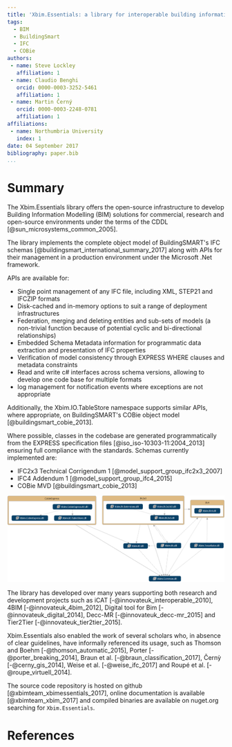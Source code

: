 ```yaml
---
title: 'Xbim.Essentials: a library for interoperable building information applications'
tags:
  - BIM
  - BuildingSmart
  - IFC
  - COBie
authors:
 - name: Steve Lockley
   affiliation: 1
 - name: Claudio Benghi
   orcid: 0000-0003-3252-5461
   affiliation: 1
 - name: Martin Černý
   orcid: 0000-0003-2248-0781
   affiliation: 1
affiliations:
 - name: Northumbria University
   index: 1
date: 04 September 2017
bibliography: paper.bib
...
```


# Summary

The Xbim.Essentials library offers the open-source infrastructure to develop Building Information Modelling (BIM) solutions for commercial, research and open-source environments under the terms of the CDDL [@sun_microsystems_common_2005].

The library implements the complete object model of BuildingSMART's IFC schemas [@buildingsmart_international_summary_2017] along with APIs for their management in a production environment under the Microsoft .Net framework.

APIs are available for:

- Single point management of any IFC file, including XML, STEP21 and IFCZIP formats
- Disk-cached and in-memory options to suit a range of deployment infrastructures
- Federation, merging and deleting entities and sub-sets of models (a non-trivial function because of potential cyclic and bi-directional relationships)
- Embedded Schema Metadata information for programmatic data extraction and presentation of IFC properties
- Verification of model consistency through EXPRESS WHERE clauses and metadata constraints
- Read and write c# interfaces across schema versions, allowing to develop one code base for multiple formats
- log management for notification events where exceptions are not appropriate

Additionally, the Xbim.IO.TableStore namespace supports similar APIs, where appropriate, on BuildingSMART's COBie object model [@buildingsmart_cobie_2013].

Where possible, classes in the codebase are generated programmatically from the EXPRESS specification files [@iso_iso-10303-11:2004_2013] ensuring full compliance with the standards. Schemas currently implemented are:

- IFC2x3 Technical Corrigendum 1 [@model_support_group_ifc2x3_2007]
- IFC4 Addendum 1 [@model_support_group_ifc4_2015]
- COBie MVD [@buildingsmart_cobie_2013]

![Internal dependencies graph.](CodeDependenciesGraph.png)

The library has developed over many years supporting both research and development projects such as iCAT [-@innovateuk_interoperable_2010], 4BIM [-@innovateuk_4bim_2012], Digital tool for Bim [-@innovateuk_digital_2014], Decc-MR [-@innovateuk_decc-mr_2015] and Tier2Tier [-@innovateuk_tier2tier_2015].

Xbim.Essentials also enabled the work of several scholars who, in absence of clear guidelines, have informally referenced its usage, such as Thomson and Boehm [-@thomson_automatic_2015], Porter [-@porter_breaking_2014], Braun et al. [-@braun_classification_2017], Černỳ [-@cerny_gis_2014],
Weise et al. [-@weise_ifc_2017] and Roupé et al. [-@roupe_virtuell_2014].

The source code repository is hosted on github [@xbimteam_xbimessentials_2017], online documentation is available [@xbimteam_xbim_2017] and compiled binaries are available on nuget.org searching for `Xbim.Essentials`.

# References
